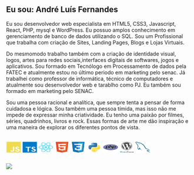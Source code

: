  ## Eu sou: André Luís Fernandes

<p>Eu sou desenvolvedor web especialista em HTML5, CSS3, Javascript, React, PHP, mysql e WordPress.
Eu possuo amplos conhecimento em gerenciamento de banco de dados utilizando o SQL.
Sou um Profissional que trabalha com criação de Sites, Landing Pages, Blogs e Lojas Virtuais. </p>
<p>Do mesmomodo trabalho também com a criação de identidade visual, logos, artes para redes sociais,interfaces digitais de softwares, jogos e aplicativos. 
Sou formado em Tecnólogo em Processamento de dados pela FATEC e atualmente estou no último periodo em marketing pelo senac. 
Já trabalhei como professor de informática, técnico de computadores e atualmente sou desenvolvedor web e tarablho como PJ.
Eu também sou formado em marketing pelo SENAC.</p>
<p>Sou uma pessoa racional e analítica, que sempre tenta a pensar de forma cuidadosa e lógica. 
Sou também uma pessoa tímida, mas isso não me impede de  expressar minha criatividade. Eu tenho
uma paixão por filmes, séries, quadrinhos, livros e rock. 
Essas formas de arte me dão inspiração e uma maneira de explorar  os diferentes pontos  de vista. </p>


<div style="display: inline_block"><br>
  <img align="center" alt="andre-Js" height="30" width="40" src="https://raw.githubusercontent.com/devicons/devicon/master/icons/javascript/javascript-plain.svg">
  <img align="center" alt="andre-Ts" height="30" width="40" src="https://raw.githubusercontent.com/devicons/devicon/master/icons/typescript/typescript-plain.svg">
  <img align="center" alt="andre-React" height="30" width="40" src="https://raw.githubusercontent.com/devicons/devicon/master/icons/react/react-original.svg">
  <img align="center" alt="andre-HTML" height="30" width="40" src="https://raw.githubusercontent.com/devicons/devicon/master/icons/html5/html5-original.svg">
  <img align="center" alt="andre-CSS" height="30" width="40" src="https://raw.githubusercontent.com/devicons/devicon/master/icons/css3/css3-original.svg">
  <img align="center" alt="andre-Python" height="30" width="40" src="https://raw.githubusercontent.com/devicons/devicon/master/icons/python/python-original.svg">
  <img align="center" alt="andre-php" height="30" width="40" src="https://raw.githubusercontent.com/devicons/devicon/master/icons/php/php-original.svg">
  <img align="center" alt="andre-wp" height="30" width="40" src="https://raw.githubusercontent.com/devicons/devicon/master/icons/wordpress/wordpress-original.svg">
 <img align="center" alt="andre-sql" height="30" width="40" src="https://raw.githubusercontent.com/devicons/devicon/master/icons/mysql/mysql-original.svg"> 

</div>
  
  ##
 
<div> 
  
  <a href="https://www.linkedin.com/in/andrelfernan/" target="_blank"><img src="https://img.shields.io/badge/-LinkedIn-%230077B5?style=for-the-badge&logo=linkedin&logoColor=white" target="_blank"></a> 
  
</div>
